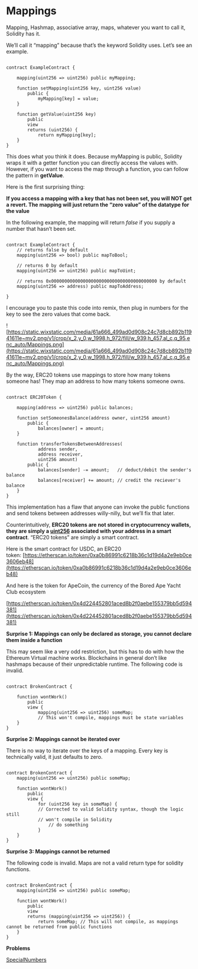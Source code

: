 # Mappings

Mapping, Hashmap, associative array, maps, whatever you want to call it, Solidity has it.

We’ll call it “mapping” because that’s the keyword Solidity uses. Let’s see an example.

```solidity

contract ExampleContract {

    mapping(uint256 => uint256) public myMapping;

    function setMapping(uint256 key, uint256 value) 
        public {
            myMapping[key] = value;
    }

    function getValue(uint256 key) 
        public 
        view 
        returns (uint256) {
            return myMapping[key];
    }
}

```

This does what you think it does. Because myMapping is public, Solidity wraps it with a getter function you can directly access the values with. However, if you want to access the map through a function, you can follow the pattern in **getValue**.

Here is the first surprising thing:

**If you access a mapping with a key that has not been set, you will NOT get a revert. The mapping will just return the “zero value” of the datatype for the value**

In the following example, the mapping will return *false* if you supply a number that hasn’t been set.

```solidity

contract ExampleContract {
    // returns false by default
    mapping(uint256 => bool) public mapToBool;

    // returns 0 by default
    mapping(uint256 => uint256) public mapToUint; 

    // returns 0x0000000000000000000000000000000000000000 by default
    mapping(uint256 => address) public mapToAddress;

}
```

I encourage you to paste this code into remix, then plug in numbers for the key to see the zero values that come back.

![https://static.wixstatic.com/media/61a666_499ad0d908c24c7d8cb892b11941611e~mv2.png/v1/crop/x_2,y_0,w_1998,h_972/fill/w_939,h_457,al_c,q_95,enc_auto/Mappings.png](https://static.wixstatic.com/media/61a666_499ad0d908c24c7d8cb892b11941611e~mv2.png/v1/crop/x_2,y_0,w_1998,h_972/fill/w_939,h_457,al_c,q_95,enc_auto/Mappings.png)

By the way, ERC20 tokens use mappings to store how many tokens someone has! They map an address to how many tokens someone owns.

```solidity

contract ERC20Token {

    mapping(address => uint256) public balances;

    function setSomeonesBalance(address owner, uint256 amount) 
        public {
            balances[owner] = amount;
    }

    function transferTokensBetweenAddresses(
            address sender, 
            address receiver, 
            uint256 amount) 
        public {
            balances[sender] -= amount;   // deduct/debit the sender's balance
            balances[receiver] += amount; // credit the reciever's balance
    }
}

```

This implementation has a flaw that anyone can invoke the public functions and send tokens between addresses willy-nilly, but we’ll fix that later.

Counterintuitively, **ERC20 tokens are not stored in cryptocurrency wallets, they are simply a [uint256](https://www.rareskills.io/post/uint-max-value-solidity) associated with your address in a smart contract**. “ERC20 tokens” are simply a smart contract.

Here is the smart contract for USDC, an ERC20 token: [https://etherscan.io/token/0xa0b86991c6218b36c1d19d4a2e9eb0ce3606eb48](https://etherscan.io/token/0xa0b86991c6218b36c1d19d4a2e9eb0ce3606eb48)

And here is the token for ApeCoin, the currency of the Bored Ape Yacht Club ecosystem

[https://etherscan.io/token/0x4d224452801aced8b2f0aebe155379bb5d594381](https://etherscan.io/token/0x4d224452801aced8b2f0aebe155379bb5d594381)

**Surprise 1: Mappings can only be declared as storage, you cannot declare them inside a function**

This may seem like a very odd restriction, but this has to do with how the Ethereum Virtual machine works. Blockchains in general don’t like hashmaps because of their unpredictable runtime. The following code is invalid.

```solidity

contract BrokenContract {

    function wontWork() 
        public 
        view {
            mapping(uint256 => uint256) someMap; 
            // This won't compile, mappings must be state variables
    }
}

```

**Surprise 2: Mappings cannot be iterated over**

There is no way to iterate over the keys of a mapping. Every key is technically valid, it just defaults to zero.

```solidity

contract BrokenContract {
    mapping(uint256 => uint256) public someMap;

    function wontWork() 
        public 
        view {
            for (uint256 key in someMap) {  
            // Corrected to valid Solidity syntax, though the logic still 
            // won't compile in Solidity
                // do something
            }
    }
}

```

**Surprise 3: Mappings cannot be returned**

The following code is invalid. Maps are not a valid return type for solidity functions.

```solidity

contract BrokenContract {
    mapping(uint256 => uint256) public someMap;

    function wontWork() 
        public 
        view 
        returns (mapping(uint256 => uint256)) {
            return someMap; // This will not compile, as mappings cannot be returned from public functions
    }
}

```

**Problems**

[SpecialNumbers](https://github.com/RareSkills/Solidity-Exercises/tree/main/SpecialNumbers)
